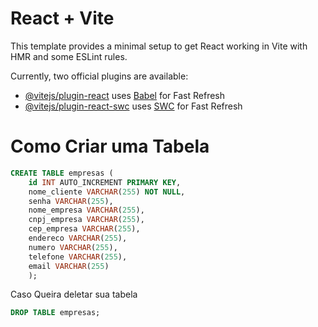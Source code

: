 # React + Vite

This template provides a minimal setup to get React working in Vite with HMR and some ESLint rules.

Currently, two official plugins are available:

- [@vitejs/plugin-react](https://github.com/vitejs/vite-plugin-react/blob/main/packages/plugin-react/README.md) uses [Babel](https://babeljs.io/) for Fast Refresh
- [@vitejs/plugin-react-swc](https://github.com/vitejs/vite-plugin-react-swc) uses [SWC](https://swc.rs/) for Fast Refresh

# Como Criar uma Tabela

```sql
CREATE TABLE empresas (
    id INT AUTO_INCREMENT PRIMARY KEY,
    nome_cliente VARCHAR(255) NOT NULL,
    senha VARCHAR(255),
    nome_empresa VARCHAR(255),
    cnpj_empresa VARCHAR(255),
    cep_empresa VARCHAR(255),
    endereco VARCHAR(255),
    numero VARCHAR(255),
    telefone VARCHAR(255),
    email VARCHAR(255)
    );
```

Caso Queira deletar sua tabela

```sql
DROP TABLE empresas;
```
